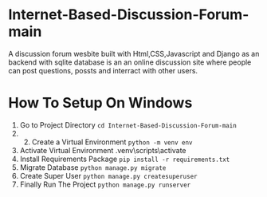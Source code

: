# Internet-Based-Discussion-Forum-main
A discussion forum wesbite built with Html,CSS,Javascript and Django as an backend with sqlite database is an an online discussion site where people can post questions, possts and interract with other users.


# How To Setup On Windows
1. Go to Project Directory `cd Internet-Based-Discussion-Forum-main`
2. 2. Create a Virtual Environment `python -m venv env`
3. Activate Virtual Environment .venv\scripts\activate
4. Install Requirements Package `pip install -r requirements.txt`
5. Migrate Database `python manage.py migrate`
6. Create Super User `python manage.py createsuperuser`
7. Finally Run The Project `python manage.py runserver`
